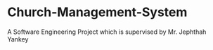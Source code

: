 # Church-Management-System
A Software Engineering Project which is supervised by Mr. Jephthah Yankey
